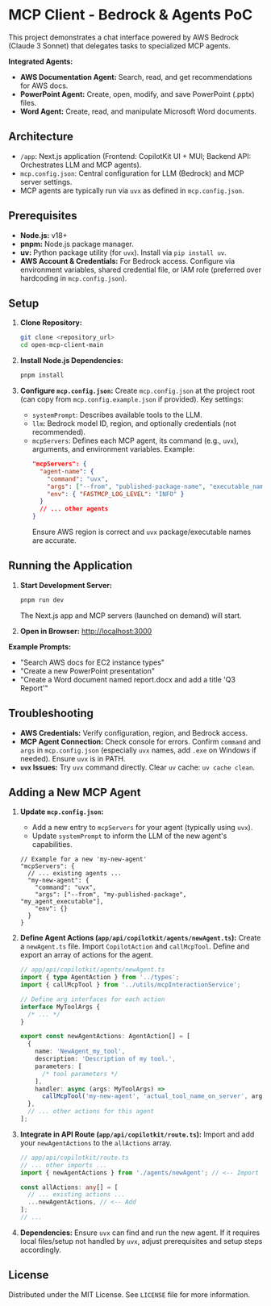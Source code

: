 # MCP Client - Bedrock & Agents PoC

This project demonstrates a chat interface powered by AWS Bedrock (Claude 3 Sonnet) that delegates tasks to specialized MCP agents.

**Integrated Agents:**

- **AWS Documentation Agent:** Search, read, and get recommendations for AWS docs.
- **PowerPoint Agent:** Create, open, modify, and save PowerPoint (.pptx) files.
- **Word Agent:** Create, read, and manipulate Microsoft Word documents.

## Architecture

- `/app`: Next.js application (Frontend: CopilotKit UI + MUI; Backend API: Orchestrates LLM and MCP agents).
- `mcp.config.json`: Central configuration for LLM (Bedrock) and MCP server settings.
- MCP agents are typically run via `uvx` as defined in `mcp.config.json`.

## Prerequisites

- **Node.js:** v18+
- **pnpm:** Node.js package manager.
- **uv:** Python package utility (for `uvx`). Install via `pip install uv`.
- **AWS Account & Credentials:** For Bedrock access. Configure via environment variables, shared credential file, or IAM role (preferred over hardcoding in `mcp.config.json`).

## Setup

1.  **Clone Repository:**

    ```bash
    git clone <repository_url>
    cd open-mcp-client-main
    ```

2.  **Install Node.js Dependencies:**

    ```bash
    pnpm install
    ```

3.  **Configure `mcp.config.json`:**
    Create `mcp.config.json` at the project root (can copy from `mcp.config.example.json` if provided). Key settings:
    - `systemPrompt`: Describes available tools to the LLM.
    - `llm`: Bedrock model ID, region, and optionally credentials (not recommended).
    - `mcpServers`: Defines each MCP agent, its command (e.g., `uvx`), arguments, and environment variables. Example:
      ```json
      "mcpServers": {
        "agent-name": {
          "command": "uvx",
          "args": ["--from", "published-package-name", "executable_name"],
          "env": { "FASTMCP_LOG_LEVEL": "INFO" }
        }
        // ... other agents
      }
      ```
      Ensure AWS region is correct and `uvx` package/executable names are accurate.

## Running the Application

1.  **Start Development Server:**

    ```bash
    pnpm run dev
    ```

    The Next.js app and MCP servers (launched on demand) will start.

2.  **Open in Browser:** [http://localhost:3000](http://localhost:3000)

**Example Prompts:**

- "Search AWS docs for EC2 instance types"
- "Create a new PowerPoint presentation"
- "Create a Word document named report.docx and add a title 'Q3 Report'"

## Troubleshooting

- **AWS Credentials:** Verify configuration, region, and Bedrock access.
- **MCP Agent Connection:** Check console for errors. Confirm `command` and `args` in `mcp.config.json` (especially `uvx` names, add `.exe` on Windows if needed). Ensure `uvx` is in PATH.
- **`uvx` Issues:** Try `uvx` command directly. Clear `uv` cache: `uv cache clean`.

## Adding a New MCP Agent

1.  **Update `mcp.config.json`:**

    - Add a new entry to `mcpServers` for your agent (typically using `uvx`).
    - Update `systemPrompt` to inform the LLM of the new agent's capabilities.

    ```jsonc
    // Example for a new 'my-new-agent'
    "mcpServers": {
      // ... existing agents ...
      "my-new-agent": {
        "command": "uvx",
        "args": ["--from", "my-published-package", "my_agent_executable"],
        "env": {}
      }
    }
    ```

2.  **Define Agent Actions (`app/api/copilotkit/agents/newAgent.ts`):**
    Create a `newAgent.ts` file. Import `CopilotAction` and `callMcpTool`. Define and export an array of actions for the agent.

    ```typescript
    // app/api/copilotkit/agents/newAgent.ts
    import { type AgentAction } from '../types';
    import { callMcpTool } from '../utils/mcpInteractionService';

    // Define arg interfaces for each action
    interface MyToolArgs {
      /* ... */
    }

    export const newAgentActions: AgentAction[] = [
      {
        name: 'NewAgent_my_tool',
        description: 'Description of my tool.',
        parameters: [
          /* tool parameters */
        ],
        handler: async (args: MyToolArgs) =>
          callMcpTool('my-new-agent', 'actual_tool_name_on_server', args),
      },
      // ... other actions for this agent
    ];
    ```

3.  **Integrate in API Route (`app/api/copilotkit/route.ts`):**
    Import and add your `newAgentActions` to the `allActions` array.

    ```typescript
    // app/api/copilotkit/route.ts
    // ... other imports ...
    import { newAgentActions } from './agents/newAgent'; // <-- Import

    const allActions: any[] = [
      // ... existing actions ...
      ...newAgentActions, // <-- Add
    ];
    // ...
    ```

4.  **Dependencies:** Ensure `uvx` can find and run the new agent. If it requires local files/setup not handled by `uvx`, adjust prerequisites and setup steps accordingly.

## License

Distributed under the MIT License. See `LICENSE` file for more information.
